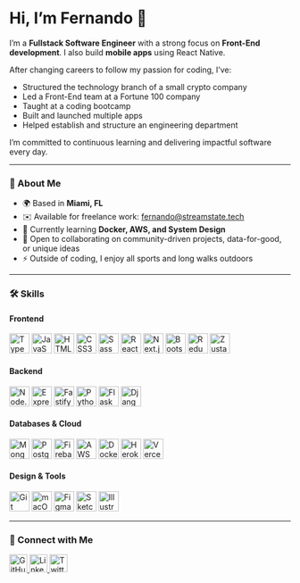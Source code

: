 # Hi, I’m Fernando 👋  
I’m a **Fullstack Software Engineer** with a strong focus on **Front-End development**. I also build **mobile apps** using React Native.  

After changing careers to follow my passion for coding, I’ve: 
- Structured the technology branch of a small crypto company
- Led a Front-End team at a Fortune 100 company  
- Taught at a coding bootcamp  
- Built and launched multiple apps  
- Helped establish and structure an engineering department  

I’m committed to continuous learning and delivering impactful software every day.  

---

### 🌟 About Me
- 🌍 Based in **Miami, FL**  
- ✉️ Available for freelance work: [fernando@streamstate.tech](mailto:fernando@streamstate.tech)  
- 🧠 Currently learning **Docker, AWS, and System Design**  
- 🤝 Open to collaborating on community-driven projects, data-for-good, or unique ideas  
- ⚡ Outside of coding, I enjoy all sports and long walks outdoors  

---

### 🛠️ Skills  

#### Frontend
<p>
  <img src="https://cdn.jsdelivr.net/gh/devicons/devicon/icons/typescript/typescript-original.svg" width="36" height="36" alt="TypeScript" style="display:inline-block;" />
  <img src="https://cdn.jsdelivr.net/gh/devicons/devicon/icons/javascript/javascript-original.svg" width="36" height="36" alt="JavaScript" style="display:inline-block;" />
  <img src="https://cdn.jsdelivr.net/gh/devicons/devicon/icons/html5/html5-original.svg" width="36" height="36" alt="HTML5" style="display:inline-block;" />
  <img src="https://cdn.jsdelivr.net/gh/devicons/devicon/icons/css3/css3-original.svg" width="36" height="36" alt="CSS3" style="display:inline-block;" />
  <img src="https://cdn.jsdelivr.net/gh/devicons/devicon/icons/sass/sass-original.svg" width="36" height="36" alt="Sass" style="display:inline-block;" />
  <img src="https://cdn.jsdelivr.net/gh/devicons/devicon/icons/react/react-original.svg" width="36" height="36" alt="React" style="display:inline-block;" />
  <img src="https://cdn.jsdelivr.net/gh/devicons/devicon/icons/nextjs/nextjs-original.svg" width="36" height="36" alt="Next.js" style="display:inline-block;" />
  <img src="https://cdn.jsdelivr.net/gh/devicons/devicon/icons/bootstrap/bootstrap-original.svg" width="36" height="36" alt="Bootstrap" style="display:inline-block;" />
  <img src="https://cdn.jsdelivr.net/gh/devicons/devicon/icons/redux/redux-original.svg" width="36" height="36" alt="Redux" style="display:inline-block;" />
  <img src="https://cdn.jsdelivr.net/gh/devicons/devicon/icons/zustand/zustand-original.svg" width="36" height="36" alt="Zustand" style="display:inline-block;" />
</p>

#### Backend
<p>
  <img src="https://cdn.jsdelivr.net/gh/devicons/devicon/icons/nodejs/nodejs-original.svg" width="36" height="36" alt="Node.js" style="display:inline-block;" />
  <img src="https://cdn.jsdelivr.net/gh/devicons/devicon/icons/express/express-original.svg" width="36" height="36" alt="Express" style="display:inline-block;" />
  <img src="https://cdn.jsdelivr.net/gh/devicons/devicon/icons/fastify/fastify-original.svg" width="36" height="36" alt="Fastify" style="display:inline-block;" />
  <img src="https://cdn.jsdelivr.net/gh/devicons/devicon/icons/python/python-original.svg" width="36" height="36" alt="Python" style="display:inline-block;" />
  <img src="https://cdn.jsdelivr.net/gh/devicons/devicon/icons/flask/flask-original.svg" width="36" height="36" alt="Flask" style="display:inline-block;" />
  <img src="https://cdn.jsdelivr.net/gh/devicons/devicon/icons/django/django-plain.svg" width="36" height="36" alt="Django" style="display:inline-block;" />
</p>

#### Databases & Cloud
<p>
  <img src="https://cdn.jsdelivr.net/gh/devicons/devicon/icons/mongodb/mongodb-original.svg" width="36" height="36" alt="MongoDB" style="display:inline-block;" />
  <img src="https://cdn.jsdelivr.net/gh/devicons/devicon/icons/postgresql/postgresql-original.svg" width="36" height="36" alt="PostgreSQL" style="display:inline-block;" />
  <img src="https://cdn.jsdelivr.net/gh/devicons/devicon/icons/firebase/firebase-plain.svg" width="36" height="36" alt="Firebase" style="display:inline-block;" />
  <img src="https://cdn.jsdelivr.net/gh/devicons/devicon/icons/amazonwebservices/amazonwebservices-original-wordmark.svg" width="36" height="36" alt="AWS" style="display:inline-block;" />
  <img src="https://cdn.jsdelivr.net/gh/devicons/devicon/icons/docker/docker-original.svg" width="36" height="36" alt="Docker" style="display:inline-block;" />
  <img src="https://cdn.jsdelivr.net/gh/devicons/devicon/icons/heroku/heroku-original.svg" width="36" height="36" alt="Heroku" style="display:inline-block;" />
  <img src="https://cdn.jsdelivr.net/gh/devicons/devicon/icons/vercel/vercel-original.svg" width="36" height="36" alt="Vercel" style="display:inline-block;" />
</p>

#### Design & Tools
<p>
  <img src="https://cdn.jsdelivr.net/gh/devicons/devicon/icons/git/git-original.svg" width="36" height="36" alt="Git" style="display:inline-block;" />
  <img src="https://cdn.jsdelivr.net/gh/devicons/devicon/icons/apple/apple-original.svg" width="36" height="36" alt="macOS" style="display:inline-block;" />
  <img src="https://cdn.jsdelivr.net/gh/devicons/devicon/icons/figma/figma-original.svg" width="36" height="36" alt="Figma" style="display:inline-block;" />
  <img src="https://cdn.jsdelivr.net/gh/devicons/devicon/icons/sketch/sketch-original.svg" width="36" height="36" alt="Sketch" style="display:inline-block;" />
  <img src="https://cdn.jsdelivr.net/gh/devicons/devicon/icons/illustrator/illustrator-original.svg" width="36" height="36" alt="Illustrator" style="display:inline-block;" />
</p>

---

### 🔗 Connect with Me  
<p align="left">
  <a href="https://github.com/fnarbona" target="_blank" rel="noreferrer">
    <img src="https://cdn.jsdelivr.net/gh/devicons/devicon/icons/github/github-original.svg" width="32" height="32" alt="GitHub" style="display:inline-block;" />
  </a>
  <a href="https://www.linkedin.com/in/fernandonarbona" target="_blank" rel="noreferrer">
    <img src="https://cdn.jsdelivr.net/gh/devicons/devicon/icons/linkedin/linkedin-original.svg" width="32" height="32" alt="LinkedIn" style="display:inline-block;" />
  </a>
  <a href="https://x.com/frn_btc" target="_blank" rel="noreferrer">
    <img src="https://cdn.jsdelivr.net/gh/devicons/devicon/icons/twitter/twitter-original.svg" width="32" height="32" alt="Twitter" style="display:inline-block;" />
  </a>
</p>
